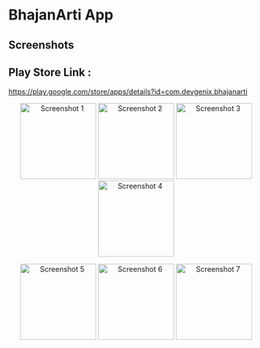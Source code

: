 # BhajanArti App

## Screenshots
## Play Store Link :
https://play.google.com/store/apps/details?id=com.devgenix.bhajanarti

<p align="center">
  <img src="https://github.com/user-attachments/assets/3751b07b-3b73-41a3-97e3-87b1bc28b065" alt="Screenshot 1" width="150"/>
  <img src="https://github.com/user-attachments/assets/c0004a01-47f0-4f3d-bc3a-3016f1d7b678" alt="Screenshot 2" width="150"/>
  <img src="https://github.com/user-attachments/assets/7dc4d4da-d57e-4558-93fd-3f55c2b1a1ff" alt="Screenshot 3" width="150"/>
  <img src="https://github.com/user-attachments/assets/cdf6d383-d55a-42e7-88c8-e1377a0c413f" alt="Screenshot 4" width="150"/>
</p>
<p align="center">
  <img src="https://github.com/user-attachments/assets/50162b70-5e07-48cc-8c4d-1d8595d544b4" alt="Screenshot 5" width="150"/>
  <img src="https://github.com/user-attachments/assets/dbd8d31d-076d-4cb0-b74a-4c6d439988bd" alt="Screenshot 6" width="150"/>
  <img src="https://github.com/user-attachments/assets/380c5b0e-1f1b-428d-ab99-6265d6e7b267" alt="Screenshot 7" width="150"/>
</p>
